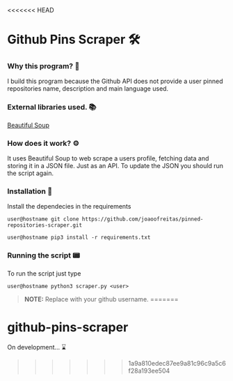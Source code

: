 <<<<<<< HEAD
# Github Pins Scraper 🛠️

### Why this program? 🤠

I build this program because the Github API does not provide a user pinned repositories name, description and main language used.

### External libraries used. 📚

[Beautiful Soup](https://pypi.org/project/beautifulsoup4/)

### How does it work? ⚙️

It uses Beautiful Soup to web scrape a users profile, fetching data and storing it in a JSON file. Just as an API. To update the JSON you should run the script again.

### Installation 📲

Install the dependecies in the requirements

`user@hostname git clone https://github.com/joaoofreitas/pinned-repositories-scraper.git`

`user@hostname pip3 install -r requirements.txt`

### Running the script 📟

To run the script just type

`user@hostname python3 scraper.py <user>`

>__NOTE:__ Replace <user> with your github username.
=======
# github-pins-scraper
On development... ⌛
>>>>>>> 1a9a810edec87ee9a81c96c9a5c6f28a193ee504
